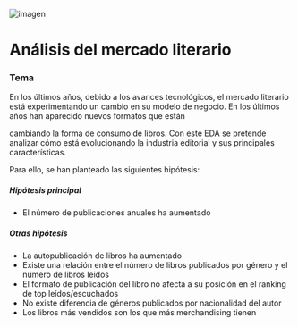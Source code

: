 ![imagen](notebook/img/sort-by-color.jpg)
# **Análisis del mercado literario**

### **Tema**
En los últimos años, debido a los avances tecnológicos, el mercado literario está experimentando un cambio en su modelo de negocio. En los últimos años han aparecido nuevos formatos que están

cambiando la forma de consumo de libros. 
Con este EDA se pretende analizar cómo está evolucionando la industria editorial y sus principales características.

Para ello, se han planteado las siguientes hipótesis:
##### Hipótesis principal
* El número de publicaciones anuales ha aumentado

##### Otras hipótesis
* La autopublicación de libros ha aumentado
* Existe una relación entre el número de libros publicados por género y el número de libros leidos
* El formato de publicación del libro no afecta a su posición en el ranking de top leídos/escuchados
* No existe diferencia de géneros publicados por nacionalidad del autor
* Los libros más vendidos son los que más merchandising tienen
